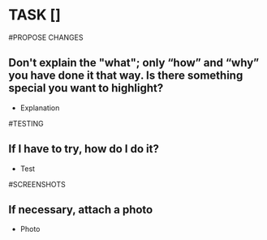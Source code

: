# TASK []

#PROPOSE CHANGES
## Don't explain the "what"; only “how” and “why” you have done it that way. Is there something special you want to highlight?
- Explanation

#TESTING
## If I have to try, how do I do it?
- Test

#SCREENSHOTS
## If necessary, attach a photo
- Photo



